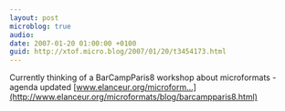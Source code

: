 ```yaml
---
layout: post
microblog: true
audio: 
date: 2007-01-20 01:00:00 +0100
guid: http://xtof.micro.blog/2007/01/20/t3454173.html
---
```

Currently thinking of a BarCampParis8 workshop about microformats - agenda updated [www.elanceur.org/microform...](http://www.elanceur.org/microformats/blog/barcampparis8.html)
